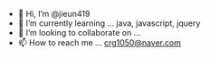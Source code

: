 - 👋 Hi, I’m @jieun419
- 🌱 I’m currently learning ... java, javascript, jquery
- 💞️ I’m looking to collaborate on ...
- 📫 How to reach me ... crg1050@naver.com

<!---
jieun419/jieun419 is a ✨ special ✨ repository because its `README.md` (this file) appears on your GitHub profile.
You can click the Preview link to take a look at your changes.
--->
